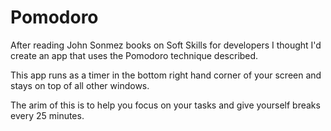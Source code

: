 # Pomodoro
After reading John Sonmez books on Soft Skills for developers I thought I'd create an app that uses the Pomodoro technique described.

This app runs as a timer in the bottom right hand corner of your screen and stays on top of all other windows.

The arim of this is to help you focus on your tasks and give yourself breaks every 25 minutes.
